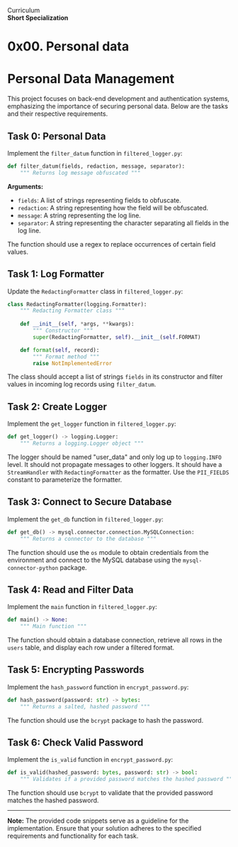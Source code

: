 Curriculum <br>
**Short Specialization** <br>

# 0x00. Personal data

# Personal Data Management

This project focuses on back-end development and authentication systems, emphasizing the importance of securing personal data. Below are the tasks and their respective requirements.

## Task 0: Personal Data

Implement the `filter_datum` function in `filtered_logger.py`:

```python
def filter_datum(fields, redaction, message, separator):
    """ Returns log message obfuscated """
```

**Arguments:**
- `fields`: A list of strings representing fields to obfuscate.
- `redaction`: A string representing how the field will be obfuscated.
- `message`: A string representing the log line.
- `separator`: A string representing the character separating all fields in the log line.

The function should use a regex to replace occurrences of certain field values.

## Task 1: Log Formatter

Update the `RedactingFormatter` class in `filtered_logger.py`:

```python
class RedactingFormatter(logging.Formatter):
    """ Redacting Formatter class """
    
    def __init__(self, *args, **kwargs):
        """ Constructor """
        super(RedactingFormatter, self).__init__(self.FORMAT)

    def format(self, record):
        """ Format method """
        raise NotImplementedError
```

The class should accept a list of strings `fields` in its constructor and filter values in incoming log records using `filter_datum`.

## Task 2: Create Logger

Implement the `get_logger` function in `filtered_logger.py`:

```python
def get_logger() -> logging.Logger:
    """ Returns a logging.Logger object """
```

The logger should be named "user_data" and only log up to `logging.INFO` level. It should not propagate messages to other loggers. It should have a `StreamHandler` with `RedactingFormatter` as the formatter. Use the `PII_FIELDS` constant to parameterize the formatter.

## Task 3: Connect to Secure Database

Implement the `get_db` function in `filtered_logger.py`:

```python
def get_db() -> mysql.connector.connection.MySQLConnection:
    """ Returns a connector to the database """
```

The function should use the `os` module to obtain credentials from the environment and connect to the MySQL database using the `mysql-connector-python` package.

## Task 4: Read and Filter Data

Implement the `main` function in `filtered_logger.py`:

```python
def main() -> None:
    """ Main function """
```

The function should obtain a database connection, retrieve all rows in the `users` table, and display each row under a filtered format.

## Task 5: Encrypting Passwords

Implement the `hash_password` function in `encrypt_password.py`:

```python
def hash_password(password: str) -> bytes:
    """ Returns a salted, hashed password """
```

The function should use the `bcrypt` package to hash the password.

## Task 6: Check Valid Password

Implement the `is_valid` function in `encrypt_password.py`:

```python
def is_valid(hashed_password: bytes, password: str) -> bool:
    """ Validates if a provided password matches the hashed password """
```

The function should use `bcrypt` to validate that the provided password matches the hashed password.

---

**Note:** The provided code snippets serve as a guideline for the implementation. Ensure that your solution adheres to the specified requirements and functionality for each task.
